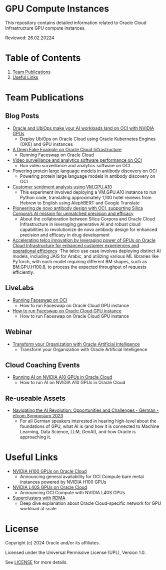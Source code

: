 # GPU Compute Instances
 
This repository contains detailed information related to Oracle Cloud Infrastructure GPU compute instances.
 
Reviewed: 26.02.20224
 
# Table of Contents
 
1. [Team Publications](#team-publications)
2. [Useful Links](#useful-links)
 
# Team Publications
 
## Blog Posts
 
- [Oracle and UbiOps make your AI workloads land on OCI with NVIDIA GPUs](https://blogs.oracle.com/cloud-infrastructure/post/ubiops-ai-workloads-on-oci)
    - Deploy UbiOps on Oracle Cloud using Oracle Kubernetes Engines (OKE) and GPU instances
- [A Deep Fake Example on Oracle Cloud Infrastructure](https://blogs.oracle.com/cloud-infrastructure/post/a-deepfake-example-on-oracle-cloud-infrastructure)
    - Running Faceswap on Oracle Cloud
 - [Video surveillance and analytics software performance on OCI](https://blogs.oracle.com/cloud-infrastructure/post/video-surveillance-analytics-performance-oci)
    - Run video surveillance and analytics software on OCI
- [Powering protein large language models in antibody discovery on OCI](https://blogs.oracle.com/cloud-infrastructure/post/powering-protein-llms-antibody-discovery-oci)
    - Powering protein large language models in antibody discovery on OCI
 - [Customer sentiment analysis using VM.GPU.A10](https://blogs.oracle.com/cloud-infrastructure/post/oci-ai-language-nonenglish-language-use-case)
    - This experiment involved deploying a VM.GPU.A10 instance to run Python code, translating approximately 1,100 hotel reviews from Hebrew to English using AlephBERT and Google Translate
 - [Pioneering de novo antibody design with OCI, supporting Silica Corpora’s AI mission for unmatched precision and efficacy](https://blogs.oracle.com/cloud-infrastructure/post/de-novo-antibody-design-oci-silica-corpora)
    - About the collaboration between Silica Corpora and Oracle Cloud Infrastructure in leveraging generative AI and robust cloud capabilities to revolutionize de novo antibody design for enhanced precision and efficacy in drug development
- [Accelerating telco innovation by leveraging power of GPUs on Oracle Cloud Infrastructure for enhanced customer experiences and operational efficiency]([https://blogs.oracle.com/cloud-infrastructure/post/powering-protein-llms-antibody-discovery-oci](https://blogs.oracle.com/cloud-infrastructure/post/telco-innovation-gpus-oci-operational-efficiency))
    -The telco use case involves deploying distinct AI models, including JAIS for Arabic, and utilizing various ML libraries like PyTorch, with each model requiring different BM shapes, such as BM.GPU.H100.8, to process the expected throughput of requests efficiently.


## LiveLabs

- [Running Faceswap on OCI](https://apexapps.oracle.com/pls/apex/r/dbpm/livelabs/view-workshop?wid=798&session=4731494759204)
    - How to run Faceswap on Oracle Cloud GPU instance
- [How to run Faceswap on Oracle Cloud GPU instance](https://apexapps.oracle.com/pls/apex/r/dbpm/livelabs/view-workshop?wid=798&session=4731494759204)
    - How to run Faceswap on Oracle Cloud GPU instance

## Webinar

- [Transform your Organization with Oracle Artificial Intelligence](https://videohub.oracle.com/media/Transform+your+Organization+with+Oracle+Artificial+Intelligence/1_8rhx6ua9)
    - Transform your Organization with Oracle Artificial Intelligence

## Cloud Coaching Events

- [Running AI on NVIDIA A10 GPUs in Oracle Cloud](https://www.youtube.com/watch?v=auvNHWoblIA)
    - How to run AI on NVIDIA A10 GPUs in Oracle Cloud
 
 ## Re-useable Assets

- [Navigating the AI Revolution: Opportunities and Challenges - German - efcom Symposium 2023](https://www.youtube.com/watch?v=r_ZG2sUzhqo)
    - For all German speakers interested in hearing high-level about the foundations of GPU, what AI is (and how it is connected to Machine Learning, Data Science, LLM, GenAI), and how Oracle is approaching it.

# Useful Links
 
- [NVIDIA H100 GPUs on Oracle Cloud](https://blogs.oracle.com/cloud-infrastructure/post/general-availability-oci-compute-nvidia-h100)
    - Announcing general availability for OCI Compute bare metal instances powered by NVIDIA H100 GPUs
- [NVIDIA L40S GPUs on Oracle Cloud](https://blogs.oracle.com/cloud-infrastructure/post/announcing-oci-compute-nvidia-l40s-gpus)
    - Announcing OCI Compute with NVIDIA L40S GPUs   
- [Superclusters with RDMA](https://blogs.oracle.com/cloud-infrastructure/post/superclusters-rdma-high-performance)
    - Deep dive explanation about Oracle Cloud-specific network for GPU workload at scale      

 
# License
 
Copyright (c) 2024 Oracle and/or its affiliates.
 
Licensed under the Universal Permissive License (UPL), Version 1.0.
 
See [LICENSE](https://github.com/oracle-devrel/technology-engineering/blob/main/LICENSE) for more details.
